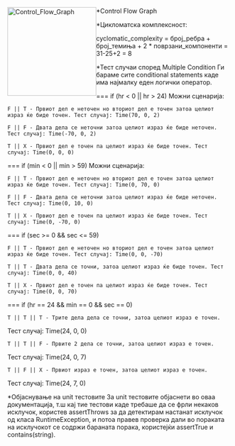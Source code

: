 *Control Flow Graph
<img src="https://raw.githubusercontent.com/darknet-00/SI_lab2_196011/master/Control_Flow_Graph.png"
     alt="Control_Flow_Graph"
     style="float: left; Height: 200px; Width: 200px" />

*Цикломатска комплексност:

cyclomatic_complexity = број_ребра + број_темиња + 2 * поврзани_компоненти = 31-25+2 = 8

*Тест случаи според Multiple Condition Ги бараме сите conditional statements каде има најмалку еден логички оператор.

=== if (hr < 0 || hr > 24) Можни сценарија:

    F || T - Првиот дел е неточен но вториот дел е точен затоа целиот израз ќе биде точен. Тест случај: Time(70, 0, 2)

    F || F - Двата дела се неточни затоа целиот израз ќе биде неточен. Тест случај: Time(-70, 0, 2)

    Т || X - Првиот дел е точен па целиот израз ќе биде точен. Тест случај: Time(0, 0, 0)

=== if (min < 0 || min > 59) Можни сценарија:

    F || T - Првиот дел е неточен но вториот дел е точен затоа целиот израз ќе биде точен. Тест случај: Time(0, 70, 0)

    F || F - Двата дела се неточни затоа целиот израз ќе биде неточен. Тест случај: Time(0, 10, 0)

    Т || X - Првиот дел е точен па целиот израз ќе биде точен. Тест случај: Time(0, -70, 0)

=== if (sec >= 0 && sec <= 59)

    F || T - Првиот дел е неточен но вториот дел е точен затоа целиот израз ќе биде точен. Тест случај: Time(0, 0, -70)

    T || T - Двата дела се точни, затоа целиот израз ќе биде точен. Тест случај: Time(0, 0, 40)

    Т || X - Првиот дел е точен па целиот израз ќе биде точен. Тест случај: Time(0, 0, 70)

=== if (hr == 24 && min == 0 && sec == 0)

    Т || T || T - Трите дела дела се точни, затоа целиот израз е точен.

Тест случај: Time(24, 0, 0)

    T || T || F - Првите 2 дела се точни, затоа целиот израз е точен.

Тест случај: Time(24, 0, 7)

    T || F || X - Првиот израз е точен, затоа целиот израз е точен.

Тест случај: Time(24, 7, 0)

*Објаснување на unit тестовите За unit тестовите објаснети во оваа документација, т.ш кај тие тестови каде требаше да се фрли некаков исклучок, користев assertThrows за да детектирам настанат исклучок од класа RuntimeException, и потоа правев проверка дали во пораката на исклучокот се содржи бараната порака, користејќи assertTrue и contains(string).
